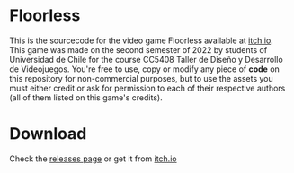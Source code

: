 # Floorless


This is the sourcecode for the video game Floorless available at [itch.io](https://ggzu.itch.io/floorless). \
This game was made on the second semester of 2022 by students of Universidad de Chile for the course CC5408 Taller de Diseño y Desarrollo de Videojuegos.
You're free to use, copy or modify any piece of **code** on this repository for non-commercial purposes, but to use the assets you must either credit or ask for permission to each of their respective authors (all of them listed on this game's credits).


# Download

Check the [releases page](https://github.com/ggzu99/Floorless/releases) or get it from [itch.io](https://ggzu.itch.io/floorless)
